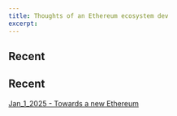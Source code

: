 ```yaml
---
title: Thoughts of an Ethereum ecosystem dev
excerpt:
---
```

## Recent
## Recent
[Jan_1_2025 - Towards a new Ethereum](Jan_1_2025%20-%20Towards%20a%20new%20Ethereum.md)

